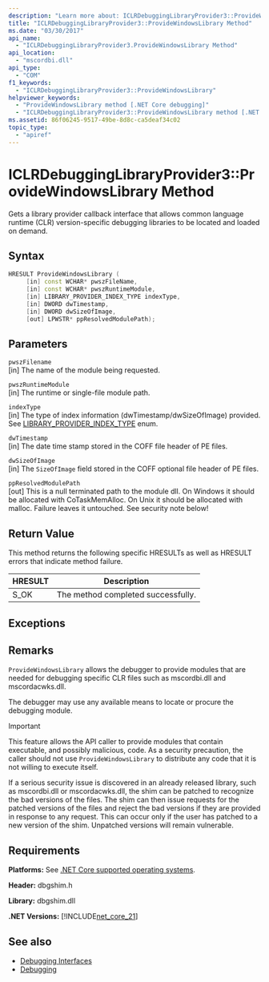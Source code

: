 ```yaml
---
description: "Learn more about: ICLRDebuggingLibraryProvider3::ProvideWindowsLibrary Method"
title: "ICLRDebuggingLibraryProvider3::ProvideWindowsLibrary Method"
ms.date: "03/30/2017"
api_name:
  - "ICLRDebuggingLibraryProvider3.ProvideWindowsLibrary Method"
api_location:
  - "mscordbi.dll"
api_type:
  - "COM"
f1_keywords:
  - "ICLRDebuggingLibraryProvider3::ProvideWindowsLibrary"
helpviewer_keywords:
  - "ProvideWindowsLibrary method [.NET Core debugging]"
  - "ICLRDebuggingLibraryProvider3::ProvideWindowsLibrary method [.NET Core debugging]"
ms.assetid: 86f06245-9517-49be-8d8c-ca5deaf34c02
topic_type:
  - "apiref"
---
```

# ICLRDebuggingLibraryProvider3::ProvideWindowsLibrary Method

Gets a library provider callback interface that allows common language runtime (CLR) version-specific debugging libraries to be located and loaded on demand.

## Syntax

```cpp
HRESULT ProvideWindowsLibrary (
     [in] const WCHAR* pwszFileName,
     [in] const WCHAR* pwszRuntimeModule,
     [in] LIBRARY_PROVIDER_INDEX_TYPE indexType,
     [in] DWORD dwTimestamp,
     [in] DWORD dwSizeOfImage,
     [out] LPWSTR* ppResolvedModulePath);
```

## Parameters

`pwszFilename` \
[in] The name of the module being requested.

`pwszRuntimeModule` \
[in] The runtime or single-file module path.

`indexType` \
[in] The type of index information (dwTimestamp/dwSizeOfImage) provided. See [LIBRARY_PROVIDER_INDEX_TYPE](libraryproviderindextype-enumeration.md) enum.

`dwTimestamp` \
[in] The date time stamp stored in the COFF file header of PE files.

`dwSizeOfImage` \
[in] The `SizeOfImage` field stored in the COFF optional file header of PE files.

`ppResolvedModulePath` \
[out] This is a null terminated path to the module dll. On Windows it should be allocated with CoTaskMemAlloc. On Unix it should be allocated with malloc. Failure leaves it untouched. See security note below!

## Return Value

This method returns the following specific HRESULTs as well as HRESULT errors that indicate method failure.

|HRESULT|Description|
|-------------|-----------------|
|S_OK|The method completed successfully.|

## Exceptions

## Remarks

`ProvideWindowsLibrary` allows the debugger to provide modules that are needed for debugging specific CLR files such as mscordbi.dll and mscordacwks.dll.

The debugger may use any available means to locate or procure the debugging module.

> [!IMPORTANT]
> This feature allows the API caller to provide modules that contain executable, and possibly malicious, code. As a security precaution, the caller should not use `ProvideWindowsLibrary` to distribute any code that it is not willing to execute itself.
>
> If a serious security issue is discovered in an already released library, such as mscordbi.dll or mscordacwks.dll, the shim can be patched to recognize the bad versions of the files. The shim can then issue requests for the patched versions of the files and reject the bad versions if they are provided in response to any request. This can occur only if the user has patched to a new version of the shim. Unpatched versions will remain vulnerable.

## Requirements

**Platforms:** See [.NET Core supported operating systems](../../../core/install/windows.md?pivots=os-windows).  
  
**Header:** dbgshim.h  
  
**Library:** dbgshim.dll  
  
**.NET Versions:** [!INCLUDE[net_core_21](../../../../includes/net-core-21-md.md)]

## See also

- [Debugging Interfaces](debugging-interfaces.md)
- [Debugging](index.md)

